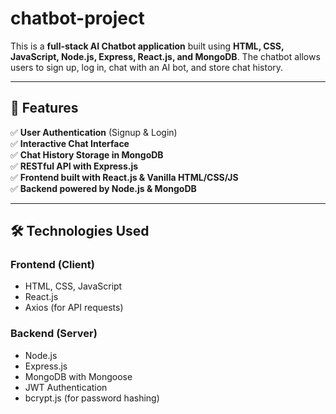 # chatbot-project
This is a **full-stack AI Chatbot application** built using **HTML, CSS, JavaScript, Node.js, Express, React.js, and MongoDB**. The chatbot allows users to sign up, log in, chat with an AI bot, and store chat history.

---

## 🚀 Features
✅ **User Authentication** (Signup & Login)  
✅ **Interactive Chat Interface**  
✅ **Chat History Storage in MongoDB**  
✅ **RESTful API with Express.js**  
✅ **Frontend built with React.js & Vanilla HTML/CSS/JS**  
✅ **Backend powered by Node.js & MongoDB**  

---

 ## 🛠️ Technologies Used
### **Frontend (Client)**
- HTML, CSS, JavaScript  
- React.js  
- Axios (for API requests)

### **Backend (Server)**
- Node.js  
- Express.js  
- MongoDB with Mongoose  
- JWT Authentication  
- bcrypt.js (for password hashing) 
